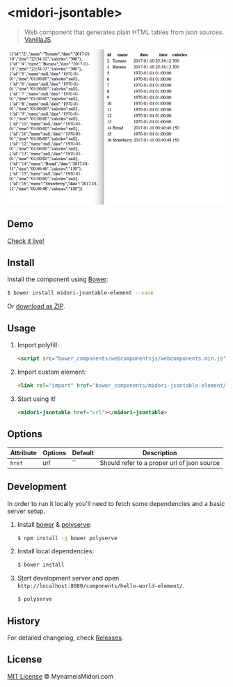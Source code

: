 # &lt;midori-jsontable&gt;

> Web component that generates plain HTML tables from json sources. [VanillaJS](http://vanilla-js.com/).

![Screenshot](https://raw.githubusercontent.com/midorikocak/midori-jsontable-element/master/screenshot.png)

## Demo

[Check it live!](http://webcomponents.github.io/hello-world-element)

## Install

Install the component using [Bower](http://bower.io/):

```sh
$ bower install midori-jsontable-element --save
```

Or [download as ZIP](https://github.com/midorikocak/midori-jsontable-element/archive/master.zip).

## Usage

1. Import polyfill:

    ```html
    <script src="bower_components/webcomponentsjs/webcomponents.min.js"></script>
    ```

2. Import custom element:

    ```html
    <link rel="import" href="bower_components/midori-jsontable-element/midori-jsontable.html">
    ```

3. Start using it!

    ```html
    <midori-jsontable href="url"></midori-jsontable>
    ```

## Options

Attribute  | Options                   | Default             | Description
---        | ---                       | ---                 | ---
`href`      | *url*                  | ``             | Should refer to a proper url of json source

## Development

In order to run it locally you'll need to fetch some dependencies and a basic server setup.

1. Install [bower](http://bower.io/) & [polyserve](https://npmjs.com/polyserve):

    ```sh
    $ npm install -g bower polyserve
    ```

2. Install local dependencies:

    ```sh
    $ bower install
    ```

3. Start development server and open `http://localhost:8080/components/hello-world-element/`.

    ```sh
    $ polyserve
    ```

## History

For detailed changelog, check [Releases](https://github.com/midorikocak/midori-jsontable-element/releases).

## License

[MIT License](http://webcomponentsorg.mit-license.org/) © MynameisMidori.com
